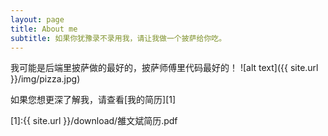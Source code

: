 ```yaml
---
layout: page
title: About me
subtitle: 如果你犹豫录不录用我，请让我做一个披萨给你吃。
---
```


我可能是后端里披萨做的最好的，披萨师傅里代码最好的！
![alt text]({{ site.url }}/img/pizza.jpg)

如果您想更深了解我，请查看[我的简历][1]

[1]:{{ site.url }}/download/雒文斌简历.pdf
